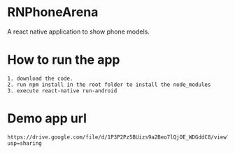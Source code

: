 # RNPhoneArena
A react native application to show phone models.

# How to run the app
	1. download the code.
	2. run npm install in the root folder to install the node_modules
	3. execute react-native run-android

# Demo app url
	https://drive.google.com/file/d/1P3P2Pz5BUizs9a2Beo7lQjOE_WDGddC8/view?usp=sharing
